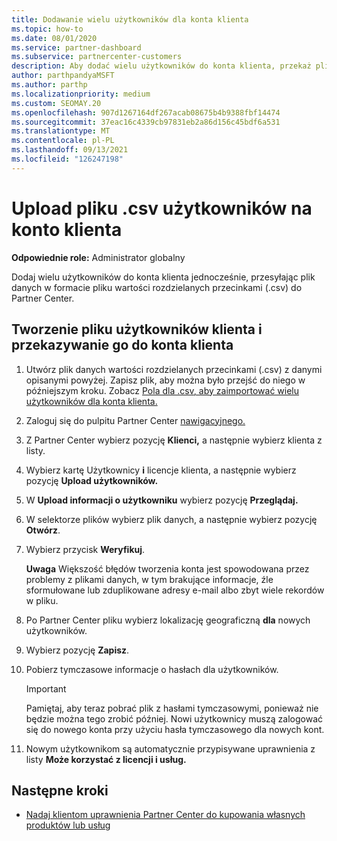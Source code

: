 ```yaml
---
title: Dodawanie wielu użytkowników dla konta klienta
ms.topic: how-to
ms.date: 08/01/2020
ms.service: partner-dashboard
ms.subservice: partnercenter-customers
description: Aby dodać wielu użytkowników do konta klienta, przekaż plik danych do usługi Partner Center format pliku wartości rozdzielanych przecinkami (.csv).
author: parthpandyaMSFT
ms.author: parthp
ms.localizationpriority: medium
ms.custom: SEOMAY.20
ms.openlocfilehash: 907d1267164df267acab08675b4b9388fbf14474
ms.sourcegitcommit: 37eac16c4339cb97831eb2a86d156c45bdf6a531
ms.translationtype: MT
ms.contentlocale: pl-PL
ms.lasthandoff: 09/13/2021
ms.locfileid: "126247198"
---
```

# <a name="upload-a-csv-file-of-users-to-a-customers-account"></a>Upload pliku .csv użytkowników na konto klienta


**Odpowiednie role:** Administrator globalny

Dodaj wielu użytkowników do konta klienta jednocześnie, przesyłając plik danych w formacie pliku wartości rozdzielanych przecinkami (.csv) do Partner Center. 

## <a name="create-the-file-of-customer-users-and-upload-to-customer-account"></a>Tworzenie pliku użytkowników klienta i przekazywanie go do konta klienta

1. Utwórz plik danych wartości rozdzielanych przecinkami (.csv) z danymi opisanymi powyżej. Zapisz plik, aby można było przejść do niego w późniejszym kroku. Zobacz [Pola dla .csv, aby zaimportować wielu użytkowników dla konta klienta.](file-customer-users.md) 

2. Zaloguj się do pulpitu Partner Center [nawigacyjnego.](https://partner.microsoft.com/dashboard)

3. Z Partner Center wybierz pozycję **Klienci,** a następnie wybierz klienta z listy.

4. Wybierz kartę Użytkownicy **i** licencje klienta, a następnie wybierz pozycję **Upload użytkowników.**

5. W **Upload informacji o użytkowniku** wybierz pozycję **Przeglądaj.**

6. W selektorze plików wybierz plik danych, a następnie wybierz pozycję **Otwórz**.

7. Wybierz przycisk **Weryfikuj**.

    **Uwaga**  Większość błędów tworzenia konta jest spowodowana przez problemy z plikami danych, w tym brakujące informacje, źle sformułowane lub zduplikowane adresy e-mail albo zbyt wiele rekordów w pliku.

8. Po Partner Center pliku wybierz lokalizację geograficzną **dla** nowych użytkowników.
9. Wybierz pozycję **Zapisz**.
10. Pobierz tymczasowe informacje o hasłach dla użytkowników.

    >[!IMPORTANT]
    > Pamiętaj, aby teraz pobrać plik z hasłami tymczasowymi, ponieważ nie będzie można tego zrobić później. Nowi użytkownicy muszą zalogować się do nowego konta przy użyciu hasła tymczasowego dla nowych kont.

11. Nowym użytkownikom są automatycznie przypisywane uprawnienia z listy **Może korzystać z licencji i usług.** 

## <a name="next-steps"></a>Następne kroki

- [Nadaj klientom uprawnienia Partner Center do kupowania własnych produktów lub usług](give-customers-permission.md)
